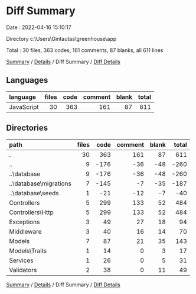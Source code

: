 # Diff Summary

Date : 2022-04-16 15:10:17

Directory c:\Users\Gintautas\greenhouse\app

Total : 30 files,  363 codes, 161 comments, 87 blanks, all 611 lines

[Summary](results.md) / [Details](details.md) / Diff Summary / [Diff Details](diff-details.md)

## Languages
| language | files | code | comment | blank | total |
| :--- | ---: | ---: | ---: | ---: | ---: |
| JavaScript | 30 | 363 | 161 | 87 | 611 |

## Directories
| path | files | code | comment | blank | total |
| :--- | ---: | ---: | ---: | ---: | ---: |
| . | 30 | 363 | 161 | 87 | 611 |
| .. | 9 | -176 | -36 | -48 | -260 |
| ..\database | 9 | -176 | -36 | -48 | -260 |
| ..\database\migrations | 7 | -145 | -7 | -35 | -187 |
| ..\database\seeds | 1 | -21 | -12 | -7 | -40 |
| Controllers | 5 | 299 | 133 | 52 | 484 |
| Controllers\Http | 5 | 299 | 133 | 52 | 484 |
| Exceptions | 3 | 49 | 27 | 18 | 94 |
| Middleware | 3 | 40 | 16 | 14 | 70 |
| Models | 7 | 87 | 21 | 35 | 143 |
| Models\Traits | 1 | 14 | 0 | 3 | 17 |
| Services | 1 | 26 | 0 | 5 | 31 |
| Validators | 2 | 38 | 0 | 11 | 49 |

[Summary](results.md) / [Details](details.md) / Diff Summary / [Diff Details](diff-details.md)